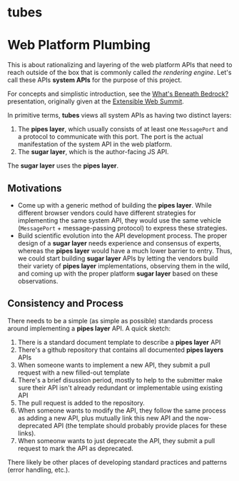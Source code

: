 tubes
=====

# Web Platform Plumbing

This is about rationalizing and layering of the web platform APIs that need to reach outside of the box that is commonly called *the rendering engine*. Let's call these APIs **system APIs** for the purpose of this project.

For concepts and simplistic introduction, see the [What's Beneath Bedrock?](https://docs.google.com/a/glazkov.com/presentation/d/1jqAjoU22R4A4OF6k0Eg0yru2sHz6ehXUffBhOegGEvA/pub?start=false&loop=false&delayms=3000) presentation, originally given at the [Extensible Web Summit](http://lanyrd.com/2014/extensible-web-summit/).

In primitive terms, **tubes** views all system APIs as having two distinct layers:

1. The **pipes layer**, which usually consists of at least one `MessagePort` and a protocol to communicate with this port. The port is the actual manifestation of the system API in the web platform.
2. The **sugar layer**, which is the author-facing JS API.

The **sugar layer** uses the **pipes layer**.

## Motivations

* Come up with a generic method of building the **pipes layer**. While different browser vendors could have different strategies for implementing the same system API, they would use the same vehicle (`MessagePort` + message-passing protocol) to express these strategies.
* Build scientific evolution into the API development process. The proper design of a **sugar layer** needs experience and consensus of experts, whereas the **pipes layer** would have a much lower barrier to entry. Thus, we could start building **sugar layer** APIs by letting the vendors build their variety of **pipes layer** implementations, observing them in the wild, and coming up with the proper platform **sugar layer** based on these observations.


## Consistency and Process

There needs to be a simple (as simple as possible) standards process around implementing a **pipes layer** API. A quick sketch:

1. There is a standard document template to describe a **pipes layer** API
2. There's a github repository that contains all documented **pipes layers** APIs 
3. When someone wants to implement a new API, they submit a pull request with a new filled-out template
4. There's a brief disussion period, mostly to help to the submitter make sure their API isn't already redundant or implementable using existing API
5. The pull request is added to the repository.
6. When someone wants to modify the API, they follow the same process as adding a new API, plus mutually link this new API and the now-deprecated API (the template should probably provide places for these links). 
7. When someonw wants to just deprecate the API, they submit a pull request to mark the API as deprecated.

There likely be other places of developing standard practices and patterns (error handling, etc.).



